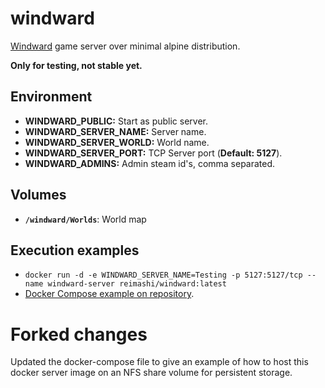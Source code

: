 # windward

[Windward](http://www.tasharen.com/windward) game server over minimal alpine distribution.

**Only for testing, not stable yet.**

## Environment

- **WINDWARD_PUBLIC:** Start as public server.
- **WINDWARD_SERVER_NAME:** Server name.
- **WINDWARD_SERVER_WORLD:** World name.
- **WINDWARD_SERVER_PORT:** TCP Server port (**Default: 5127**).
- **WINDWARD_ADMINS:** Admin steam id's, comma separated.

## Volumes

- **```/windward/Worlds```**: World map

## Execution examples

- ``` docker run -d -e WINDWARD_SERVER_NAME=Testing -p 5127:5127/tcp --name windward-server reimashi/windward:latest ```
- [Docker Compose example on repository](https://github.com/reimashi/windward-docker/blob/master/docker-compose.yml).

# Forked changes
Updated the docker-compose file to give an example of how to host this docker server image on an NFS share volume for persistent storage. 
